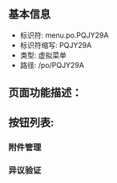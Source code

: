 
## 基本信息

- 标识符: menu.po.PQJY29A
- 标识符缩写: PQJY29A
- 类型: 虚拟菜单
- 路径: /po/PQJY29A

## 页面功能描述：





## 按钮列表:


### 附件管理



### 异议验证


